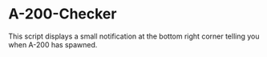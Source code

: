 # A-200-Checker
This script displays a small notification at the bottom right corner telling you when A-200 has spawned.

